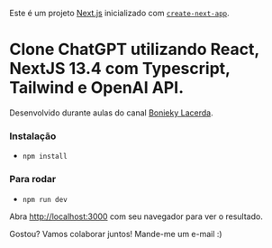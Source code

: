 Este é um projeto [Next.js](https://nextjs.org/) inicializado com [`create-next-app`](https://github.com/vercel/next.js/tree/canary/packages/create-next-app).

# Clone ChatGPT utilizando React, NextJS 13.4 com Typescript, Tailwind e OpenAI API.

Desenvolvido durante aulas do canal [Bonieky Lacerda](https://www.youtube.com/watch?v=roonV_siL94&t=5038s&ab_channel=BoniekyLacerda).

### Instalação 
- `npm install`
### Para rodar
- `npm run dev`

Abra [http://localhost:3000](http://localhost:3000) com seu navegador para ver o resultado.

Gostou? Vamos colaborar juntos! Mande-me um e-mail :)
